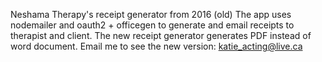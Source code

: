Neshama Therapy's receipt generator from 2016 (old)
The app uses nodemailer and oauth2 + officegen to generate and email receipts to therapist and client.
The new receipt generator generates PDF instead of word document. Email me to see the new version: katie_acting@live.ca